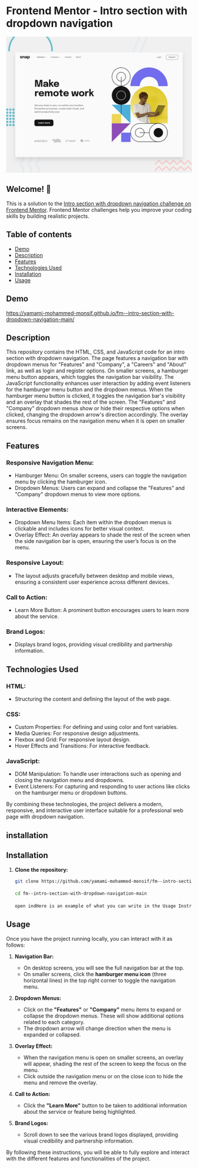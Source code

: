 # Frontend Mentor - Intro section with dropdown navigation

![Design preview for the Intro section with dropdown navigation coding challenge](./design/desktop-preview.jpg)

## Welcome! 👋

This is a solution to the [Intro section with dropdown navigation challenge on Frontend Mentor](https://www.frontendmentor.io/challenges/intro-section-with-dropdown-navigation-ryaPetHE5). Frontend Mentor challenges help you improve your coding skills by building realistic projects.

## Table of contents

- [Demo](#demo)
- [Description](#description)
- [Features](#features)
- [Technologies Used](#technologies-used)
- [Installation](#installation)
- [Usage](#usage)

## Demo

https://yamami-mohammed-monsif.github.io/fm--intro-section-with-dropdown-navigation-main/

## Description

This repository contains the HTML, CSS, and JavaScript code for an intro section with dropdown navigation. The page features a navigation bar with dropdown menus for "Features" and "Company", a "Careers" and "About" link, as well as login and register options. On smaller screens, a hamburger menu button appears, which toggles the navigation bar visibility. The JavaScript functionality enhances user interaction by adding event listeners for the hamburger menu button and the dropdown menus. When the hamburger menu button is clicked, it toggles the navigation bar's visibility and an overlay that shades the rest of the screen. The "Features" and "Company" dropdown menus show or hide their respective options when clicked, changing the dropdown arrow's direction accordingly. The overlay ensures focus remains on the navigation menu when it is open on smaller screens.


## Features

### Responsive Navigation Menu:

- Hamburger Menu: On smaller screens, users can toggle the navigation menu by clicking the hamburger icon.
- Dropdown Menus: Users can expand and collapse the "Features" and "Company" dropdown menus to view more options.

### Interactive Elements:

- Dropdown Menu Items: Each item within the dropdown menus is clickable and includes icons for better visual context.
- Overlay Effect: An overlay appears to shade the rest of the screen when the side navigation bar is open, ensuring the user’s focus is on the menu.

### Responsive Layout:

- The layout adjusts gracefully between desktop and mobile views, ensuring a consistent user experience across different devices.

### Call to Action:

- Learn More Button: A prominent button encourages users to learn more about the service.

### Brand Logos:

- Displays brand logos, providing visual credibility and partnership information.


## Technologies Used

### HTML:

- Structuring the content and defining the layout of the web page.

### CSS:

- Custom Properties: For defining and using color and font variables.
- Media Queries: For responsive design adjustments.
- Flexbox and Grid: For responsive layout design.
- Hover Effects and Transitions: For interactive feedback.

### JavaScript:

- DOM Manipulation: To handle user interactions such as opening and closing the navigation menu and dropdowns.
- Event Listeners: For capturing and responding to user actions like clicks on the hamburger menu or dropdown buttons.


By combining these technologies, the project delivers a modern, responsive, and interactive user interface suitable for a professional web page with dropdown navigation.


## installation

## Installation

1. **Clone the repository:**
   ```bash
   git clone https://github.com/yamami-mohammed-monsif/fm--intro-section-with-dropdown-navigation-main

   cd fm--intro-section-with-dropdown-navigation-main

   open indHere is an example of what you can write in the Usage Instructions section of your README file to guide users on how to interact with your project:


## Usage

Once you have the project running locally, you can interact with it as follows:

1. **Navigation Bar:**
   - On desktop screens, you will see the full navigation bar at the top.
   - On smaller screens, click the **hamburger menu icon** (three horizontal lines) in the top right corner to toggle the navigation menu.

2. **Dropdown Menus:**
   - Click on the **"Features"** or **"Company"** menu items to expand or collapse the dropdown menus. These will show additional options related to each category.
   - The dropdown arrow will change direction when the menu is expanded or collapsed.

3. **Overlay Effect:**
   - When the navigation menu is open on smaller screens, an overlay will appear, shading the rest of the screen to keep the focus on the menu.
   - Click outside the navigation menu or on the close icon to hide the menu and remove the overlay.

4. **Call to Action:**
   - Click the **"Learn More"** button to be taken to additional information about the service or feature being highlighted.

5. **Brand Logos:**
   - Scroll down to see the various brand logos displayed, providing visual credibility and partnership information.

By following these instructions, you will be able to fully explore and interact with the different features and functionalities of the project.

